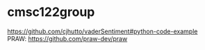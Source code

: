 # cmsc122group
https://github.com/cjhutto/vaderSentiment#python-code-example  
PRAW: https://github.com/praw-dev/praw
